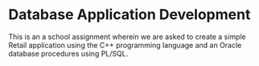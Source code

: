 # Database Application Development

This is an a school assignment wherein we are asked to create a simple Retail application using the C++ programming language and an Oracle database procedures using PL/SQL. 
